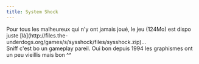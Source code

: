 ```yaml
---
title: System Shock
---
```


Pour tous les malheureux qui n'y ont jamais joué, le jeu (124Mo) est dispo
juste [là](http://files.the-
underdogs.org/games/s/sysshock/files/sysshock.zip)...  
Sniff c'est bo un gameplay pareil. Oui bon depuis 1994 les graphismes ont un
peu vieillis mais bon ^^

